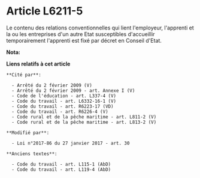 # Article L6211-5

Le contenu des relations conventionnelles qui lient l'employeur, l'apprenti et la ou les entreprises d'un autre Etat
susceptibles d'accueillir temporairement l'apprenti est fixé par décret en Conseil d'Etat.

**Nota:**



**Liens relatifs à cet article**

	**Cité par**:

	  - Arrêté du 2 février 2009 (V)
	  - Arrêté du 2 février 2009 - art. Annexe I (V)
	  - Code de l'éducation - art. L337-4 (V)
	  - Code du travail - art. L6332-16-1 (V)
	  - Code du travail - art. R6223-17 (VD)
	  - Code du travail - art. R6226-4 (V)
	  - Code rural et de la pêche maritime - art. L811-2 (V)
	  - Code rural et de la pêche maritime - art. L813-2 (V)

	**Modifié par**:

	  - Loi n°2017-86 du 27 janvier 2017 - art. 30

	**Anciens textes**:

	  - Code du travail - art. L115-1 (AbD)
	  - Code du travail - art. L119-4 (AbD)
